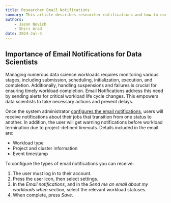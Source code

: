 ```yaml
---
title: Researcher Email Notifications
summary: This article describes researcher notifications and how to configure them.
authors:
    - Jason Novich
    - Shiri Arad
date: 2024-Jul-4
---
```


## Importance of Email Notifications for Data Scientists

Managing numerous data science workloads requires monitoring various stages, including submission, scheduling, initialization, execution, and completion. Additionally, handling suspensions and failures is crucial for ensuring timely workload completion. Email Notifications address this need by sending alerts for critical workload life cycle changes. This empowers data scientists to take necessary actions and prevent delays.

Once the system administrator [configures the email notifications](../../admin/runai-setup/notifications/notifications.md), users will receive notifications about their jobs that transition from one status to another. In addition, the user will get warning notifications before workload termination due to project-defined timeouts. Details included in the email are:

* Workload type
* Project and cluster information
* Event timestamp

To configure the types of email notifications you can receive:

1. The user must log in to their account.
2. Press the user icon, then select settings.
3. In the *Email notifications*, and in the *Send me an email about my workloads when* section, select the relevant workload statuses.
4. When complete, press *Save*.

